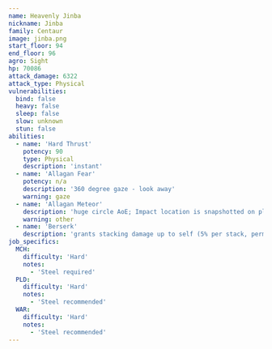 ```yaml
---
name: Heavenly Jinba
nickname: Jinba
family: Centaur
image: jinba.png
start_floor: 94
end_floor: 96
agro: Sight
hp: 70086
attack_damage: 6322
attack_type: Physical
vulnerabilities:
  bind: false
  heavy: false
  sleep: false
  slow: unknown
  stun: false
abilities:
  - name: 'Hard Thrust'
    potency: 90
    type: Physical
    description: 'instant'
  - name: 'Allagan Fear'
    potency: n/a
    description: '360 degree gaze - look away'
    warning: gaze
  - name: 'Allagan Meteor'
    description: 'huge circle AoE; Impact location is snapshotted on player position near start of cast. Can LoS.'
    warning: other
  - name: 'Berserk'
    description: 'grants stacking damage up to self (5% per stack, permanent)'
job_specifics:
  MCH:
    difficulty: 'Hard'
    notes:
      - 'Steel required'
  PLD:
    difficulty: 'Hard'
    notes:
      - 'Steel recommended'
  WAR:
    difficulty: 'Hard'
    notes:
      - 'Steel recommended'
---
```

